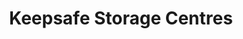 ---
title: "Keepsafe Storage Centres"
url: /dundee/keepsafe-storage-centres/
shop: storage rental
---
